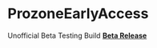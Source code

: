 # ProzoneEarlyAccess
Unofficial Beta Testing Build
**[Beta Release](https://github.com/nabilpatel4012/ProzoneEarlyAccess/releases)**
